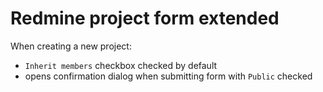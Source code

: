 # Redmine project form extended

When creating a new project:

* `Inherit members` checkbox checked by default
* opens confirmation dialog when submitting form with `Public` checked
